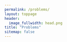 ```yaml
---
permalink: /problems/
layout: toppage
header:
  image_fullwidth: head.png
title: "Problems"
sitemap: false
---
```

